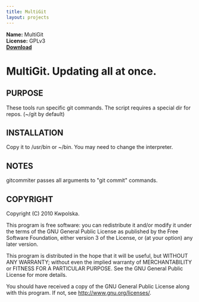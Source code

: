```yaml
---
title: MultiGit
layout: projects
---
```

**Name:** MultiGit  
**License:** GPLv3  
**[Download](https://github.com/downloads/Kwpolska/kru/multigit.tar.gz)**

MultiGit.  Updating all at once.
==============

PURPOSE
-------
These tools run specific git commands.  The script requires a special dir for
repos.  (~/git by default)

INSTALLATION
------------
Copy it to /usr/bin or ~/bin.  You may need to change the interpreter.

NOTES
-----
gitcommiter passes all arguments to "git commit" commands.

COPYRIGHT
---------
Copyright (C) 2010 Kwpolska.

This program is free software: you can redistribute it and/or modify
it under the terms of the GNU General Public License as published by
the Free Software Foundation, either version 3 of the License, or
(at your option) any later version.

This program is distributed in the hope that it will be useful,
but WITHOUT ANY WARRANTY; without even the implied warranty of
MERCHANTABILITY or FITNESS FOR A PARTICULAR PURPOSE.  See the
GNU General Public License for more details.

You should have received a copy of the GNU General Public License
along with this program.  If not, see <http://www.gnu.org/licenses/>.

